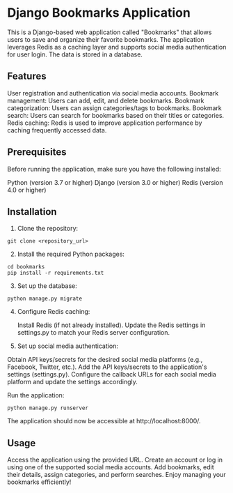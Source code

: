 # Django Bookmarks Application
This is a Django-based web application called "Bookmarks" that allows users to save and organize their favorite bookmarks. The application leverages Redis as a caching layer and supports social media authentication for user login. The data is stored in a database.

## Features
User registration and authentication via social media accounts.
Bookmark management: Users can add, edit, and delete bookmarks.
Bookmark categorization: Users can assign categories/tags to bookmarks.
Bookmark search: Users can search for bookmarks based on their titles or categories.
Redis caching: Redis is used to improve application performance by caching frequently accessed data.

## Prerequisites
Before running the application, make sure you have the following installed:

Python (version 3.7 or higher)
Django (version 3.0 or higher)
Redis (version 4.0 or higher)

## Installation

1. Clone the repository:
```
git clone <repository_url>
```
2. Install the required Python packages:
 ```
cd bookmarks
pip install -r requirements.txt
 ```

3. Set up the database:
  ```
  python manage.py migrate
  ```
4. Configure Redis caching:

   Install Redis (if not already installed).
   Update the Redis settings in settings.py to match your Redis server configuration.
   
5. Set up social media authentication:

  Obtain API keys/secrets for the desired social media platforms (e.g., Facebook, Twitter, etc.).
  Add the API keys/secrets to the application's settings (settings.py).
  Configure the callback URLs for each social media platform and update the settings accordingly.
  
Run the application:
 ```
python manage.py runserver
 ```
The application should now be accessible at http://localhost:8000/.

## Usage
Access the application using the provided URL.
Create an account or log in using one of the supported social media accounts.
Add bookmarks, edit their details, assign categories, and perform searches.
Enjoy managing your bookmarks efficiently!
  


